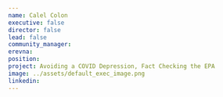 ```yaml
---
name: Calel Colon
executive: false
director: false
lead: false
community_manager: 
erevna:    
position:  
project: Avoiding a COVID Depression, Fact Checking the EPA
image: ../assets/default_exec_image.png
linkedin: 
---
```

